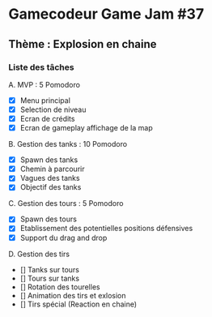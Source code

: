 # Gamecodeur Game Jam #37

## Thème : Explosion en chaine

### Liste des tâches

A. MVP : 5 Pomodoro

- [x] Menu principal
- [x] Selection de niveau
- [x] Ecran de crédits
- [x] Ecran de gameplay affichage de la map

B. Gestion des tanks : 10 Pomodoro

- [x] Spawn des tanks
- [x] Chemin à parcourir
- [x] Vagues des tanks
- [x] Objectif des tanks

C. Gestion des tours : 5 Pomodoro

- [x] Spawn des tours
- [x] Etablissement des potentielles positions défensives
- [x] Support du drag and drop

D. Gestion des tirs

- [] Tanks sur tours
- [] Tours sur tanks
- [] Rotation des tourelles
- [] Animation des tirs et exlosion
- [] Tirs spécial (Reaction en chaine)
